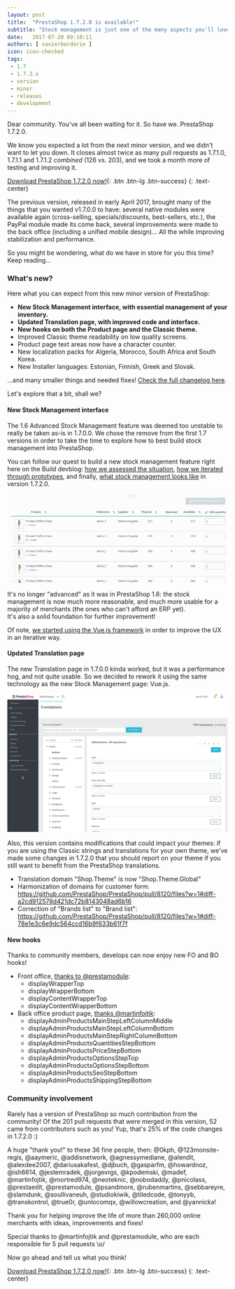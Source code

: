 ```yaml
---
layout: post
title:  "PrestaShop 1.7.2.0 is available!"
subtitle: "Stock management is just one of the many aspects you'll love"
date:   2017-07-20 09:10:11
authors: [ xavierborderie ]
icon: icon-checked
tags:
 - 1.7
 - 1.7.2.x
 - version
 - minor
 - releases
 - development
---
```


Dear community. You've all been waiting for it. So have we. PrestaShop 1.7.2.0.

We know you expected a lot from the next minor version, and we didn't want to let you down. It closes almost twice as many pull requests as 1.7.1.0, 1.7.1.1 and 1.7.1.2 _combined_ (126 vs. 203), and we took a month more of testing and improving it.

[Download PrestaShop 1.7.2.0 now!](https://www.prestashop.com/en/download){: .btn .btn-lg .btn-success}
{: .text-center}

The previous version, released in early April 2017, brought many of the things that you wanted v1.7.0.0 to have: several native modules were available again (cross-selling, specials/discounts, best-sellers, etc.), the PayPal module made its come back, several improvements were made to the back office (including a unified mobile design)... All the while improving stabilization and performance.

So you might be wondering, what do we have in store for you this time? Keep reading...


### What's new?

Here what you can expect from this new minor version of PrestaShop:

* **New Stock Management interface, with essential management of your inventory.**
* **Updated Translation page, with improved code and interface.**
* **New hooks on both the Product page and the Classic theme.**
* Improved Classic theme readability on low quality screens.
* Product page text areas now have a character counter.
* New localization packs for Algeria, Morocco, South Africa and South Korea.
* New Installer languages: Estonian, Finnish, Greek and Slovak.

…and many smaller things and needed fixes! [Check the full changelog here](https://assets.prestashop2.com/en/system/files/ps_releases/changelog_1.7.2.0.txt).

Let's explore that a bit, shall we?


#### New Stock Management interface

The 1.6 Advanced Stock Management feature was deemed too unstable to really be taken as-is in 1.7.0.0. We chose the remove from the first 1.7 versions in order to take the time to explore how to best build stock management into PrestaShop.

You can follow our quest to build a new stock management feature right here on the Build devblog: [how we assessed the situation](http://build.prestashop.com/news/stock-management-in-prestashop-1-7/), [how we iterated through prototypes](http://build.prestashop.com/news/stock-management-in-prestashop-1-7-part-2/), and finally, [what stock management looks like](http://build.prestashop.com/news/stock-management-in-prestashop-1-7-part-3/) in version 1.7.2.0.

![New Stock Management page](/assets/images/2017/07/stockmanagement3-multiple_quantity_update.gif)

It's no longer "advanced" as it was in PrestaShop 1.6: the stock management is now much more reasonable, and much more usable for a majority of merchants (the ones who can't afford an ERP yet).<br/>
It's also a solid foundation for further improvement!

Of note, [we started using the Vue.js framework](http://build.prestashop.com/news/introducing-vuejs-symfony-api/) in order to improve the UX in an iterative way.


#### Updated Translation page

The new Translation page in 1.7.0.0 kinda worked, but it was a performance hog, and not quite usable. So we decided to rework it using the same technology as the new Stock Management page: Vue.js.

![New Translation page](/assets/images/2017/07/ps1720-translation.png)

Also, this version contains modifications that could impact your themes: if you are using the Classic strings and translations for your own theme, we've made some changes in 1.7.2.0 that you should report on your theme if you still want to benefit from the PrestaShop translations.

* Translation domain "Shop.Theme" is now "Shop.Theme.Global"
* Harmonization of domains for customer form: https://github.com/PrestaShop/PrestaShop/pull/8120/files?w=1#diff-a2cd912578d421dc72b8143048ad6b16
* Correction of "Brands list" to "Brand list": https://github.com/PrestaShop/PrestaShop/pull/8120/files?w=1#diff-78e1e3c6e9dc564ccd16b9f633b61f7f


#### New hooks

Thanks to community members, develops can now enjoy new FO and BO hooks! 

* Front office, [thanks to @prestamodule](https://github.com/PrestaShop/PrestaShop/pull/7688/files):
  * displayWrapperTop
  * displayWrapperBottom
  * displayContentWrapperTop
  * displayContentWrapperBottom 
* Back office product page, [thanks @martinfojtik](https://github.com/PrestaShop/PrestaShop/pull/7613/files):
  * displayAdminProductsMainStepLeftColumnMiddle
  * displayAdminProductsMainStepLeftColumnBottom
  * displayAdminProductsMainStepRightColumnBottom
  * displayAdminProductsQuantitiesStepBottom
  * displayAdminProductsPriceStepBottom
  * displayAdminProductsOptionsStepTop
  * displayAdminProductsOptionsStepBottom
  * displayAdminProductsSeoStepBottom
  * displayAdminProductsShippingStepBottom


### Community involvement

Rarely has a version of PrestaShop so much contribution from the community! Of the 201 pull requests that were merged in this version, 52 came from contributors such as you! Yup, that's 25% of the code changes in 1.7.2.0 :) 

A huge "thank you!" to these 36 fine people, then: @0kph, @123monsite-regis, @aaymeric, @addisnetwork, @agnessymediane, @alendit, @alexdee2007, @dariusakafest, @djbuch, @gasparfm, @howardnoz, @ish6614, @jestemradek, @jorgevrgs, @kpodemski, @madef, @martinfojtik, @mortred974, @neoteknic, @nobodaddy, @pnicolass, @prestaedit, @prestamodule, @psandmore, @rubenmartins, @sebbareyre, @slamdunk, @soullivaneuh, @studiokiwik, @tiledcode, @tonyyb, @transkontrol, @true0r, @unlocomqx, @willowcreation, and @yannicka!

Thank you for helping improve the life of more than 260,000 online merchants with ideas, improvements and fixes!

Special thanks to @martinfojtik and @prestamodule, who are each responsible for 5 pull requests \o/

Now go ahead and tell us what you think!

[Download PrestaShop 1.7.2.0 now!](https://www.prestashop.com/en/download){: .btn .btn-lg .btn-success}
{: .text-center}
